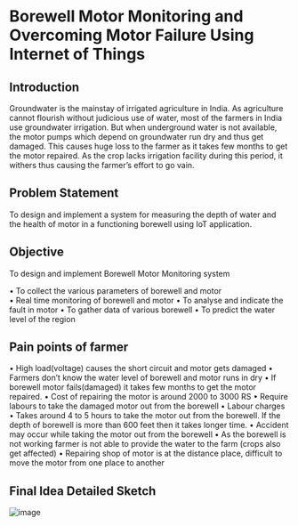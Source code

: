 # Borewell Motor Monitoring and Overcoming Motor Failure Using Internet of Things
## Introduction
Groundwater is the mainstay of irrigated agriculture in India. As agriculture cannot flourish without judicious use of water, most of the farmers in India use groundwater irrigation. But when underground water is not available, the motor pumps which depend on groundwater run dry and thus get damaged. This causes huge loss to the farmer as it takes few months to get the motor repaired. As the crop lacks irrigation facility during this period, it withers thus causing the farmer’s effort to go vain.

## Problem Statement
To design and implement a system for measuring the depth of water and the health of motor in a functioning borewell using IoT application.

## Objective
To design and implement Borewell Motor Monitoring system

•	To collect the various parameters of borewell and motor <br />
•	Real time monitoring of borewell and motor
•	To analyse and indicate the fault in motor
•	To gather data of various borewell
•	To predict the water level of the region

## Pain points of farmer

•	High load(voltage) causes the short circuit and motor gets damaged
•	Farmers don’t know the water level of borewell and motor runs in dry
•	If borewell motor fails(damaged) it takes few months to get the motor repaired.
•	Cost of repairing the motor is around 2000 to 3000 RS
•	Require labours to take the damaged motor out from the borewell
•	Labour charges
•	Takes around 4 to 5 hours to take the motor out from the borewell. If the depth of borewell is more than 600 feet then it takes longer time.
•	Accident may occur while taking the motor out from the borewell
•	As the borewell is not working farmer is not able to provide the water to the farm (crops also get affected)
•	Repairing shop of motor is at the distance place, difficult to move the motor from one place to another

## Final Idea Detailed Sketch

![image](https://user-images.githubusercontent.com/56119880/180647921-4fcc2cd4-290a-43de-ba44-813f6dd232c5.png)
